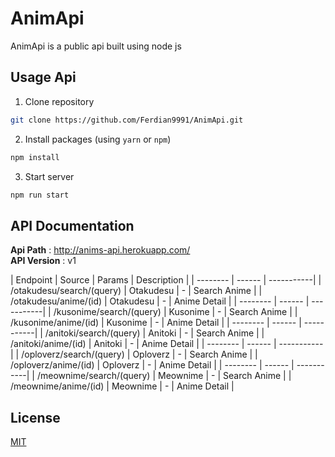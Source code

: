 # AnimApi 
AnimApi is a public api built using node js


## Usage Api
1. Clone repository
```bash
git clone https://github.com/Ferdian9991/AnimApi.git
```
2. Install packages (using `yarn` or `npm`)
```bash
npm install
```
3. Start server
```bash
npm run start
```

## API Documentation
__Api Path__ : http://anims-api.herokuapp.com/</br>
__API Version__ : v1

| Endpoint | Source | Params | Description |
| -------- | ------ | -----------|
| /otakudesu/search/(query) | Otakudesu | - | Search Anime |
| /otakudesu/anime/(id) | Otakudesu | - | Anime Detail |
| -------- | ------ | -----------|
| /kusonime/search/(query) | Kusonime | - | Search Anime |
| /kusonime/anime/(id) | Kusonime | - | Anime Detail |
| -------- | ------ | -----------|
| /anitoki/search/(query) | Anitoki | - | Search Anime |
| /anitoki/anime/(id) | Anitoki | - | Anime Detail |
| -------- | ------ | -----------|
| /oploverz/search/(query) | Oploverz | - | Search Anime |
| /oploverz/anime/(id) | Oploverz | - | Anime Detail |
| -------- | ------ | -----------|
| /meownime/search/(query) | Meownime | - | Search Anime |
| /meownime/anime/(id) | Meownime | - | Anime Detail |

## License
[MIT](https://github.com/Ferdian9991/AnimApi/blob/main/LICENSE.md)